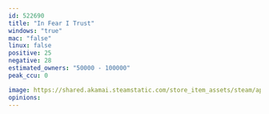 ```yaml
---
id: 522690
title: "In Fear I Trust"
windows: "true"
mac: "false"
linux: false
positive: 25
negative: 28
estimated_owners: "50000 - 100000"
peak_ccu: 0

image: https://shared.akamai.steamstatic.com/store_item_assets/steam/apps/522690/header.jpg?t=1721993664
opinions:
---
```


